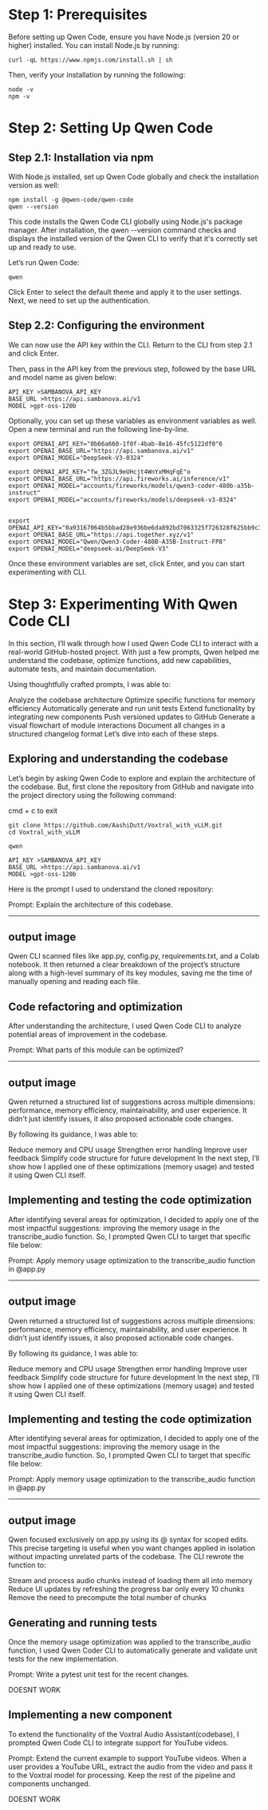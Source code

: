 

# Step 1: Prerequisites
Before setting up Qwen Code, ensure you have Node.js (version 20 or higher) installed. You can install Node.js by running:

```shell
curl -qL https://www.npmjs.com/install.sh | sh
```

Then, verify your installation by running the following:

```shell
node -v
npm -v
```

# Step 2: Setting Up Qwen Code

## Step 2.1: Installation via npm
With Node.js installed, set up Qwen Code globally and check the installation version as well:

```shell
npm install -g @qwen-code/qwen-code
qwen --version
```

This code installs the Qwen Code CLI globally using Node.js's package manager. After installation, the qwen --version command checks and displays the installed version of the Qwen CLI to verify that it's correctly set up and ready to use.

Let’s run Qwen Code:

```shell
qwen
```

Click Enter to select the default theme and apply it to the user settings. Next, we need to set up the authentication.

## Step 2.2: Configuring the environment

We can now use the API key within the CLI. Return to the CLI from step 2.1 and click Enter.

Then, pass in the API key from the previous step, followed by the base URL and model name as given below:

```shell
API_KEY >SAMBANOVA_API_KEY
BASE_URL >https://api.sambanova.ai/v1
MODEL >gpt-oss-120b
```

Optionally, you can set up these variables as environment variables as well. Open a new terminal and run the following line-by-line.

```shell
export OPENAI_API_KEY="0b66a660-1f0f-4bab-8e16-45fc5122df0"6
export OPENAI_BASE_URL="https://api.sambanova.ai/v1"
export OPENAI_MODEL="DeepSeek-V3-0324"

export OPENAI_API_KEY="fw_3ZGJL9eUHcjt4WnYxMHqFqE"o
export OPENAI_BASE_URL="https://api.fireworks.ai/inference/v1"
export OPENAI_MODEL="accounts/fireworks/models/qwen3-coder-480b-a35b-instruct"
export OPENAI_MODEL="accounts/fireworks/models/deepseek-v3-0324"


export OPENAI_API_KEY="0a93167064b5bbad28e936be6da892bd7063325f726328f625bb9c339c4c39b"5
export OPENAI_BASE_URL="https://api.together.xyz/v1"
export OPENAI_MODEL="Qwen/Qwen3-Coder-480B-A35B-Instruct-FP8"
export OPENAI_MODEL="deepseek-ai/DeepSeek-V3"
```

Once these environment variables are set, click Enter, and you can start experimenting with CLI.

# Step 3: Experimenting With Qwen Code CLI


In this section, I’ll walk through how I used Qwen Code CLI to interact with a real-world GitHub-hosted project. With just a few prompts, Qwen helped me understand the codebase, optimize functions, add new capabilities, automate tests, and maintain documentation.

Using thoughtfully crafted prompts, I was able to:

Analyze the codebase architecture
Optimize specific functions for memory efficiency
Automatically generate and run unit tests
Extend functionality by integrating new components
Push versioned updates to GitHub
Generate a visual flowchart of module interactions
Document all changes in a structured changelog format
Let’s dive into each of these steps.

## Exploring and understanding the codebase
Let’s begin by asking Qwen Code to explore and explain the architecture of the codebase. But, first clone the repository from GitHub and navigate into the project directory using the following command:

cmd + c to exit 

```shell
git clone https://github.com/AashiDutt/Voxtral_with_vLLM.git
cd Voxtral_with_vLLM
````


```shell
qwen
```

```shell
API_KEY >SAMBANOVA_API_KEY
BASE_URL >https://api.sambanova.ai/v1
MODEL >gpt-oss-120b
```

Here is the prompt I used to understand the cloned repository:

Prompt:  Explain the architecture of this codebase.

---
output image
----

Qwen CLI scanned files like app.py, config.py, requirements.txt, and a Colab notebook. It then returned a clear breakdown of the project’s structure along with a high-level summary of its key modules, saving me the time of manually opening and reading each file.


## Code refactoring and optimization
After understanding the architecture, I used Qwen Code CLI to analyze potential areas of improvement in the codebase.

Prompt: What parts of this module can be optimized?

---
output image
----

Qwen returned a structured list of suggestions across multiple dimensions: performance, memory efficiency, maintainability, and user experience. It didn’t just identify issues, it also proposed actionable code changes.

By following its guidance, I was able to:

Reduce memory and CPU usage
Strengthen error handling
Improve user feedback
Simplify code structure for future development
In the next step, I’ll show how I applied one of these optimizations (memory usage) and tested it using Qwen CLI itself.

## Implementing and testing the code optimization
After identifying several areas for optimization, I decided to apply one of the most impactful suggestions: improving the memory usage in the transcribe_audio function. So, I prompted Qwen CLI to target that specific file below:

Prompt: Apply memory usage optimization to the transcribe_audio function in @app.py

---
output image
----

Qwen returned a structured list of suggestions across multiple dimensions: performance, memory efficiency, maintainability, and user experience. It didn’t just identify issues, it also proposed actionable code changes.

By following its guidance, I was able to:

Reduce memory and CPU usage
Strengthen error handling
Improve user feedback
Simplify code structure for future development
In the next step, I’ll show how I applied one of these optimizations (memory usage) and tested it using Qwen CLI itself.

## Implementing and testing the code optimization
After identifying several areas for optimization, I decided to apply one of the most impactful suggestions: improving the memory usage in the transcribe_audio function. So, I prompted Qwen CLI to target that specific file below:

Prompt: Apply memory usage optimization to the transcribe_audio function in @app.py

---
output image
----

Qwen focused exclusively on app.py using its @ syntax for scoped edits. This precise targeting is useful when you want changes applied in isolation without impacting unrelated parts of the codebase. The CLI rewrote the function to:

Stream and process audio chunks instead of loading them all into memory
Reduce UI updates by refreshing the progress bar only every 10 chunks
Remove the need to precompute the total number of chunks

## Generating and running tests
Once the memory usage optimization was applied to the transcribe_audio function, I used Qwen Coder CLI to automatically generate and validate unit tests for the new implementation.

Prompt: Write a pytest unit test for the recent changes.

DOESNT WORK

## Implementing a new component
To extend the functionality of the Voxtral Audio Assistant(codebase), I prompted Qwen Code CLI to integrate support for YouTube videos.

Prompt: Extend the current example to support YouTube videos. When a user provides a YouTube URL, extract the audio from the video and pass it to the Voxtral model for processing. Keep the rest of the pipeline and components unchanged.

DOESNT WORK